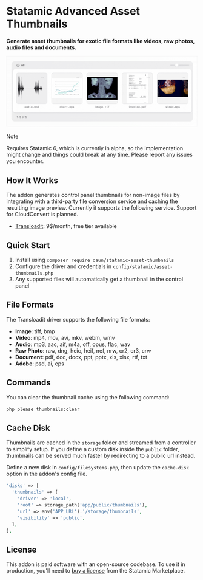 # Statamic Advanced Asset Thumbnails

**Generate asset thumbnails for exotic file formats like videos, raw photos, audio files and documents.**

![Example asset thumbnails](art/asset-thumbnails.gif)

> [!NOTE]
> Requires Statamic 6, which is currently in alpha, so the implementation might change and things
> could break at any time. Please report any issues you encounter.

## How It Works

The addon generates control panel thumbnails for non-image files by integrating with a
third-party file conversion service and caching the resulting image preview. Currently it
supports the following service. Support for CloudConvert is planned.

- [Transloadit](https://transloadit.com/): 9$/month, free tier available

## Quick Start

1. Install using `composer require daun/statamic-asset-thumbnails`
2. Configure the driver and credentials in `config/statamic/asset-thumbnails.php`
3. Any supported files will automatically get a thumbnail in the control panel

## File Formats

The Transloadit driver supports the following file formats:

- **Image**: tiff, bmp
- **Video**: mp4, mov, avi, mkv, webm, wmv
- **Audio**: mp3, aac, aif, m4a, off, opus, flac, wav
- **Raw Photo**: raw, dng, heic, heif, nef, nrw, cr2, cr3, crw
- **Document**: pdf, doc, docx, ppt, pptx, xls, xlsx, rtf, txt
- **Adobe**: psd, ai, eps

## Commands

You can clear the thumbnail cache using the following command:

```bash
php please thumbnails:clear
```

## Cache Disk

Thumbnails are cached in the `storage` folder and streamed from a controller to simplify setup.
If you define a custom disk inside the `public` folder, thumbnails can be served much faster by
redirecting to a public url instead.

Define a new disk in `config/filesystems.php`, then update the `cache.disk` option in the
addon's config file.

```php
'disks' => [
  'thumbnails' => [
    'driver' => 'local',
    'root' => storage_path('app/public/thumbnails'),
    'url' => env('APP_URL').'/storage/thumbnails',
    'visibility' => 'public',
  ],
],
```

## License

This addon is paid software with an open-source codebase. To use it in production, you'll need
to [buy a license](https://statamic.com/addons/daun/asset-thumbnails) from the Statamic Marketplace.
